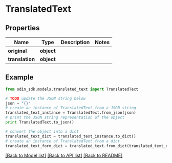# TranslatedText


## Properties

Name | Type | Description | Notes
------------ | ------------- | ------------- | -------------
**original** | **object** |  | 
**translation** | **object** |  | 

## Example

```python
from odin_sdk.models.translated_text import TranslatedText

# TODO update the JSON string below
json = "{}"
# create an instance of TranslatedText from a JSON string
translated_text_instance = TranslatedText.from_json(json)
# print the JSON string representation of the object
print TranslatedText.to_json()

# convert the object into a dict
translated_text_dict = translated_text_instance.to_dict()
# create an instance of TranslatedText from a dict
translated_text_form_dict = translated_text.from_dict(translated_text_dict)
```
[[Back to Model list]](../README.md#documentation-for-models) [[Back to API list]](../README.md#documentation-for-api-endpoints) [[Back to README]](../README.md)


